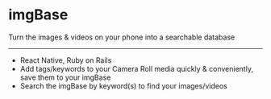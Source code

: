 # imgBase

Turn the images & videos on your phone into a searchable database

------------

-  React Native, Ruby on Rails
-  Add tags/keywords to your Camera Roll media quickly & conveniently, save them to your imgBase
-  Search the imgBase by keyword(s) to find your images/videos
